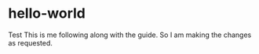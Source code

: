 # hello-world
Test
This is me following along with the guide. 
So I am making the changes as requested. 
